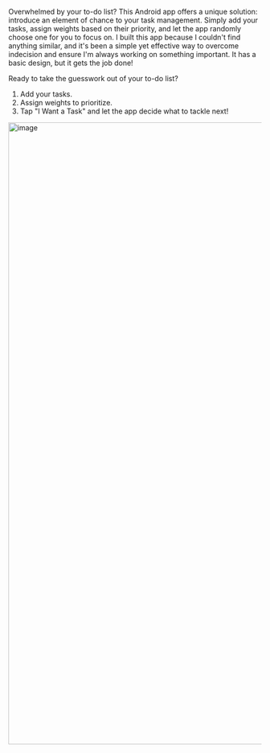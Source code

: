 Overwhelmed by your to-do list?  This Android app offers a unique solution:  introduce an element of chance to your task management. Simply add your tasks, assign weights based on their priority, and let the app randomly choose one for you to focus on. I built this app because I couldn't find anything similar, and it's been a simple yet effective way to overcome indecision and ensure I'm always working on something important. It has a basic design, but it gets the job done! 

Ready to take the guesswork out of your to-do list?
1. Add your tasks.
2. Assign weights to prioritize.
3. Tap "I Want a Task" and let the app decide what to tackle next!

<img width="1237" alt="image" src="https://github.com/user-attachments/assets/74aac97c-9497-4c58-8d28-cfeb7dbea93b">
